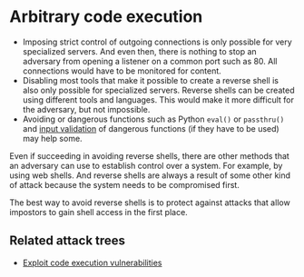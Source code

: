 # Arbitrary code execution

* Imposing strict control of outgoing connections is only possible for very specialized servers. And even then, there is nothing to stop an adversary from opening a listener on a common port such as 80. All connections would have to be monitored for content.
* Disabling most tools that make it possible to create a reverse shell is also only possible for specialized servers. Reverse shells can be created using different tools and languages. This would make it more difficult for the adversary, but not impossible.
* Avoiding or dangerous functions such as Python `eval()` or `passthru()` and [input validation](Input.md) of dangerous functions (if they have to be used) may help some.

Even if succeeding in avoiding reverse shells, there are other methods that an adversary can use to establish control 
over a system. For example, by using web shells. And reverse shells are always a result of some other kind of attack 
because the system needs to be compromised first.

The best way to avoid reverse shells is to protect against attacks that allow impostors to gain shell access in the 
first place.

## Related attack trees

* [Exploit code execution vulnerabilities](attack-trees:docs/application/Exploit-code-exec-vuln)
